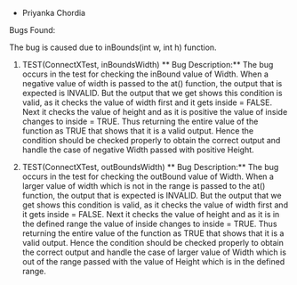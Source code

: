 * Priyanka Chordia

Bugs Found:

The bug is caused due to inBounds(int w, int h) function.

1. TEST(ConnectXTest, inBoundsWidth)
** Bug Description:** The bug occurs in the test for checking the inBound value of Width. When a negative value of width is passed to the at() function, the output that is expected is INVALID. But the output that we get shows this condition is valid, as it checks the value of width first and it gets inside = FALSE. Next it checks the value of height and as it is positive the value of inside changes to inside = TRUE. Thus returning the entire value of the function as TRUE that shows that it is a valid output. Hence the condition should be checked properly to obtain the correct output and handle the case of negative Width passed with positive Height.

2. TEST(ConnectXTest, outBoundsWidth)
** Bug Description:** The bug occurs in the test for checking the outBound value of Width. When a larger value of width which is not in the range is passed to the at() function, the output that is expected is INVALID. But the output that we get shows this condition is valid, as it checks the value of width first and it gets inside = FALSE. Next it checks the value of height and as it is in the defined range the value of inside changes to inside = TRUE. Thus returning the entire value of the function as TRUE that shows that it is a valid output. Hence the condition should be checked properly to obtain the correct output and handle the case of larger value of Width which is out of the range passed with the value of Height which is in the defined range.